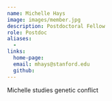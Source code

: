 ```yaml
---
name: Michelle Hays
image: images/member.jpg
description: Postdoctoral Fellow
role: Postdoc
aliases:
  - 
links:
  home-page: 
  email: mhays@stanford.edu
  github: 
---
```


Michelle studies genetic conflict
